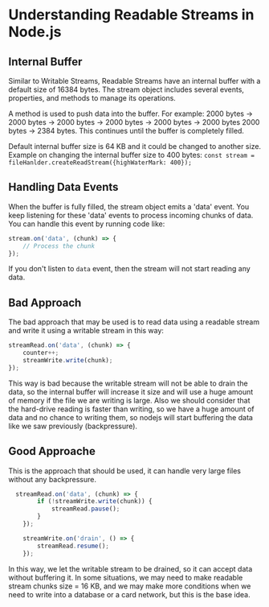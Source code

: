 # Understanding Readable Streams in Node.js

## Internal Buffer

Similar to Writable Streams, Readable Streams have an internal buffer with a default size of 16384 bytes. The stream object includes several events, properties, and methods to manage its operations.

A method is used to push data into the buffer. For example:
2000 bytes -> 2000 bytes -> 2000 bytes -> 2000 bytes -> 2000 bytes -> 2000 bytes 2000 bytes -> 2384 bytes.
This continues until the buffer is completely filled.

Default internal buffer size is 64 KB and it could be changed to another size.
Example on changing the internal buffer size to 400 bytes:
`const stream = fileHanlder.createReadStream({highWaterMark: 400});`

## Handling Data Events

When the buffer is fully filled, the stream object emits a 'data' event.
You keep listening for these 'data' events to process incoming chunks of data.
You can handle this event by running code like:

```javascript
stream.on('data', (chunk) => {
    // Process the chunk
});
```

If you don't listen to `data` event, then the stream will not start reading any data.

## Bad Approach

The bad approach that may be used is to read data using a readable stream and write it using a writable stream in this way:
```javascript
streamRead.on('data', (chunk) => {
    counter++;
    streamWrite.write(chunk);
});
```
This way is bad because the writable stream will not be able to drain the data, so the internal buffer will increase it size and will use a huge amount of memory if the file we are writing is large.
Also we should consider that the hard-drive reading is faster than writing, so we have a huge amount of data and no chance to writing them, so nodejs will start buffering the data like we saw previously (backpressure).

## Good Approache

This is the approach that should be used, it can handle very large files without any backpressure.

```javascript
  streamRead.on('data', (chunk) => {
        if (!streamWrite.write(chunk)) {
            streamRead.pause();
        }
    });

    streamWrite.on('drain', () => {
        streamRead.resume();
    });
```

In this way, we let the writable stream to be drained, so it can accept data without buffering it.
In some situations, we may need to make readable stream chunks size = 16 KB, and we may make more conditions when we need to write into a database or a card network, but this is the base idea.